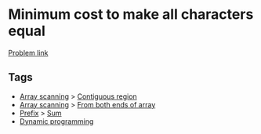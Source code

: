 # Minimum cost to make all characters equal

[Problem link](https://leetcode.com/problems/minimum-cost-to-make-all-characters-equal/)

## Tags

* [Array scanning](/README.md#Array_scanning) > [Contiguous region](/README.md#Array_scanning-Contiguous_region)
* [Array scanning](/README.md#Array_scanning) > [From both ends of array](/README.md#Array_scanning-From_both_ends_of_array)
* [Prefix](/README.md#Prefix) > [Sum](/README.md#Prefix-Sum)
* [Dynamic programming](/README.md#Dynamic_programming)
